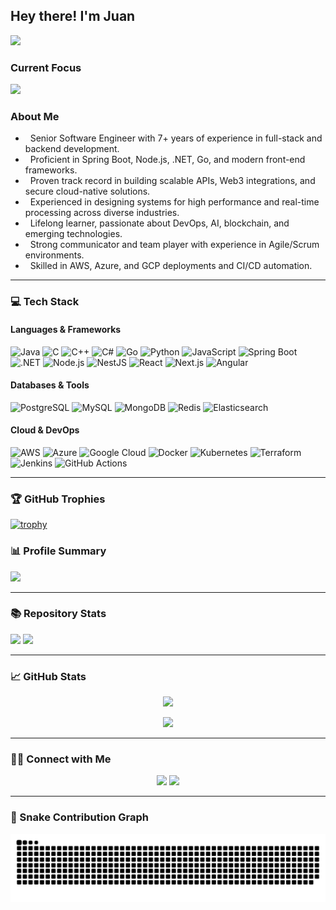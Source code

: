 <h2> Hey there! I'm Juan  </h2>

<img src="https://readme-typing-svg.herokuapp.com?font=Fira+Code&pause=1000&color=FF6B6B&center=true&vCenter=true&width=435&lines=Senior Software Engineer" />

### Current Focus


<img src="https://readme-typing-svg.herokuapp.com?font=Fira+Code&pause=1000&color=FF6B6B&center=true&vCenter=true&width=435&lines=Currently+working+on+Go;Currently+working+on+C++;Currently+working+on+C#;Currently+working+on+Java;Currently+working+on+Docker;Currently+working+on+Azure;Currently+working+on+AWS" />

<h3>  About Me </h3>

- &nbsp; Senior Software Engineer with 7+ years of experience in full-stack and backend development.
- &nbsp; Proficient in Spring Boot, Node.js, .NET, Go, and modern front-end frameworks.
- &nbsp; Proven track record in building scalable APIs, Web3 integrations, and secure cloud-native solutions.
- &nbsp; Experienced in designing systems for high performance and real-time processing across diverse industries.
- &nbsp; Lifelong learner, passionate about DevOps, AI, blockchain, and emerging technologies.
- &nbsp; Strong communicator and team player with experience in Agile/Scrum environments.
- &nbsp; Skilled in AWS, Azure, and GCP deployments and CI/CD automation.

---

### 💻 Tech Stack

#### Languages & Frameworks

![Java](https://img.shields.io/badge/Java-ED8B00?style=for-the-badge&logo=java&logoColor=white)
![C](https://img.shields.io/badge/C-ED8B00?style=for-the-badge&logo=java&logoColor=white)
![C++](https://img.shields.io/badge/C++-ED8B00?style=for-the-badge&logo=java&logoColor=white)
![C#](https://img.shields.io/badge/C%23-%23239120.svg?style=for-the-badge&logo=c-sharp&logoColor=white)
![Go](https://img.shields.io/badge/Go-00ADD8?style=for-the-badge&logo=go&logoColor=white)
![Python](https://img.shields.io/badge/Python-3776AB?style=for-the-badge&logo=python&logoColor=white)
![JavaScript](https://img.shields.io/badge/JavaScript-F7DF1E?style=for-the-badge&logo=javascript&logoColor=black)
![Spring Boot](https://img.shields.io/badge/Spring%20Boot-6DB33F?style=for-the-badge&logo=spring-boot&logoColor=white)
![.NET](https://img.shields.io/badge/.NET-512BD4?style=for-the-badge&logo=dotnet&logoColor=white)
![Node.js](https://img.shields.io/badge/Node.js-339933?style=for-the-badge&logo=nodedotjs&logoColor=white)
![NestJS](https://img.shields.io/badge/NestJS-E0234E?style=for-the-badge&logo=nestjs&logoColor=white)
![React](https://img.shields.io/badge/React-20232A?style=for-the-badge&logo=react&logoColor=61DAFB)
![Next.js](https://img.shields.io/badge/Next.js-000000?style=for-the-badge&logo=nextdotjs&logoColor=white)
![Angular](https://img.shields.io/badge/Angular-DD0031?style=for-the-badge&logo=angular&logoColor=white)

#### Databases & Tools

![PostgreSQL](https://img.shields.io/badge/PostgreSQL-316192?style=for-the-badge&logo=postgresql&logoColor=white)
![MySQL](https://img.shields.io/badge/MySQL-4479A1?style=for-the-badge&logo=mysql&logoColor=white)
![MongoDB](https://img.shields.io/badge/MongoDB-47A248?style=for-the-badge&logo=mongodb&logoColor=white)
![Redis](https://img.shields.io/badge/Redis-DC382D?style=for-the-badge&logo=redis&logoColor=white)
![Elasticsearch](https://img.shields.io/badge/Elasticsearch-005571?style=for-the-badge&logo=elasticsearch&logoColor=white)

#### Cloud & DevOps

![AWS](https://img.shields.io/badge/AWS-FF9900?style=for-the-badge&logo=amazon-aws&logoColor=white)
![Azure](https://img.shields.io/badge/Azure-0078D4?style=for-the-badge&logo=azure-devops&logoColor=white)
![Google Cloud](https://img.shields.io/badge/Google%20Cloud-4285F4?style=for-the-badge&logo=google-cloud&logoColor=white)
![Docker](https://img.shields.io/badge/Docker-2496ED?style=for-the-badge&logo=docker&logoColor=white)
![Kubernetes](https://img.shields.io/badge/Kubernetes-326CE5?style=for-the-badge&logo=kubernetes&logoColor=white)
![Terraform](https://img.shields.io/badge/Terraform-844FBA?style=for-the-badge&logo=terraform&logoColor=white)
![Jenkins](https://img.shields.io/badge/Jenkins-D24939?style=for-the-badge&logo=jenkins&logoColor=white)
![GitHub Actions](https://img.shields.io/badge/GitHub%20Actions-2088FF?style=for-the-badge&logo=github-actions&logoColor=white)

---

### 🏆 GitHub Trophies

[![trophy](https://github-profile-trophy.vercel.app/?username=Skpow1234&theme=radical&column=7)](https://github.com/ryo-ma/github-profile-trophy)

### 📊 Profile Summary

<img src="https://github-profile-summary-cards.vercel.app/api/cards/profile-details?username=Skpow1234&theme=radical" />

---

### 📚 Repository Stats

<img src="https://github-profile-summary-cards.vercel.app/api/cards/repos-per-language?username=Skpow1234&theme=radical" />
<img src="https://github-profile-summary-cards.vercel.app/api/cards/most-commit-language?username=Skpow1234&theme=radical" />

---

### 📈 GitHub Stats

<p align="center">
  <img src="https://github-readme-stats.vercel.app/api?username=Skpow1234&show_icons=true&theme=radical&count_private=true&hide_border=true&include_all_commits=true&show_owner=true&custom_title=Juan's%20GitHub%20Stats" />
</p>

<p align="center">
  <img src="https://github-readme-streak-stats.herokuapp.com/?user=Skpow1234&theme=radical&hide_border=true&date_format=M%20j%5B%2C%20Y%5D" />
</p>

---

### 🤝🏻 Connect with Me

<p align="center">
  <a href="https://www.linkedin.com/in/juan-felipe-h-3a3b3b13b/"><img src="https://img.shields.io/badge/-Juan%20Felipe%20Hurtado-blue?style=flat-square&logo=Linkedin&logoColor=white"/></a>
  <a href="mailto:jfhvjfhv0015@gmail.com"><img src="https://img.shields.io/badge/-jfhvjfhv0015@gmail.com-c14438?style=flat-square&logo=Gmail&logoColor=white"/></a>
</p>

---

### 🐍 Snake Contribution Graph

<div align="center">
  <img src="https://raw.githubusercontent.com/Platane/snk/output/github-contribution-grid-snake.svg" alt="snake" style="max-width: 100%;" />
</div>
